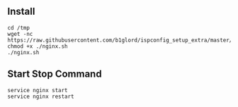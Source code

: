 ## Install
```
cd /tmp
wget -nc https://raw.githubusercontent.com/b1glord/ispconfig_setup_extra/master/centos7/nginx/nginx.sh
chmod +x ./nginx.sh
./nginx.sh
```
## Start Stop Command
```
service nginx start
service nginx restart
```
